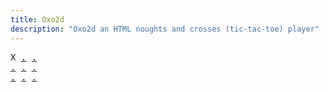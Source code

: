 ```yaml
---
title: Oxo2d 
description: "Oxo2d an HTML noughts and crosses (tic-tac-toe) player"
---
```


<pre class="oxo2d">
X <a href="../a1/">.</a> <a href="../af/">.</a>
<a href="../aq/">.</a> <a href="../b2/">.</a> <a href="../bb/">.</a>
<a href="../bi/">.</a> <a href="../bo/">.</a> <a href="../bu/">.</a>
</pre>
